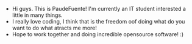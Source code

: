 - Hi guys. This is PaudeFuente! I'm currently an IT student interested a little in  many things.
- I really love coding, I think that is the freedom oof doing what do you want to do what atracts me more!
- Hope to work together and doing incredible opensource software! :)

<!---
IsPaudeFuente/IsPaudeFuente is a ✨ special ✨ repository because its `README.md` (this file) appears on your GitHub profile.
You can click the Preview link to take a look at your changes.
--->
